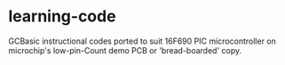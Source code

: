 # learning-code
GCBasic instructional codes ported to suit 16F690 PIC microcontroller on microchip's low-pin-Count demo PCB
or 'bread-boarded' copy.

